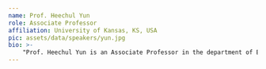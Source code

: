 ```yaml
---
name: Prof. Heechul Yun
role: Associate Professor
affiliation: University of Kansas, KS, USA
pic: assets/data/speakers/yun.jpg
bio: >-
    "Prof. Heechul Yun is an Associate Professor in the department of Electrical Engineering and Computer Science at the University of Kansas. He earned his Ph.D. in Computer Science from the University of Illinois at Urbana-Champaign in 2013. Prior to the PhD, he worked for Samsung Electronics and ETRI."
---
```

